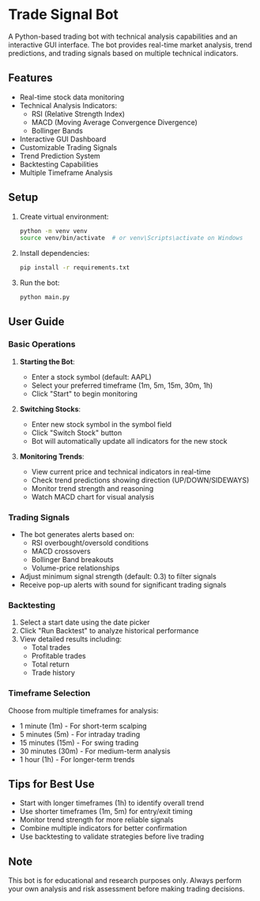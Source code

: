 # Trade Signal Bot

A Python-based trading bot with technical analysis capabilities and an interactive GUI interface. The bot provides real-time market analysis, trend predictions, and trading signals based on multiple technical indicators.

## Features
- Real-time stock data monitoring
- Technical Analysis Indicators:
  - RSI (Relative Strength Index)
  - MACD (Moving Average Convergence Divergence)
  - Bollinger Bands
- Interactive GUI Dashboard
- Customizable Trading Signals
- Trend Prediction System
- Backtesting Capabilities
- Multiple Timeframe Analysis

## Setup
1. Create virtual environment:
   ```bash
   python -m venv venv
   source venv/bin/activate  # or venv\Scripts\activate on Windows
   ```

2. Install dependencies:
   ```bash
   pip install -r requirements.txt
   ```

3. Run the bot:
   ```bash
   python main.py
   ```

## User Guide

### Basic Operations
1. **Starting the Bot**:
   - Enter a stock symbol (default: AAPL)
   - Select your preferred timeframe (1m, 5m, 15m, 30m, 1h)
   - Click "Start" to begin monitoring

2. **Switching Stocks**:
   - Enter new stock symbol in the symbol field
   - Click "Switch Stock" button
   - Bot will automatically update all indicators for the new stock

3. **Monitoring Trends**:
   - View current price and technical indicators in real-time
   - Check trend predictions showing direction (UP/DOWN/SIDEWAYS)
   - Monitor trend strength and reasoning
   - Watch MACD chart for visual analysis

### Trading Signals
- The bot generates alerts based on:
  - RSI overbought/oversold conditions
  - MACD crossovers
  - Bollinger Band breakouts
  - Volume-price relationships
- Adjust minimum signal strength (default: 0.3) to filter signals
- Receive pop-up alerts with sound for significant trading signals

### Backtesting
1. Select a start date using the date picker
2. Click "Run Backtest" to analyze historical performance
3. View detailed results including:
   - Total trades
   - Profitable trades
   - Total return
   - Trade history

### Timeframe Selection
Choose from multiple timeframes for analysis:
- 1 minute (1m) - For short-term scalping
- 5 minutes (5m) - For intraday trading
- 15 minutes (15m) - For swing trading
- 30 minutes (30m) - For medium-term analysis
- 1 hour (1h) - For longer-term trends

## Tips for Best Use
- Start with longer timeframes (1h) to identify overall trend
- Use shorter timeframes (1m, 5m) for entry/exit timing
- Monitor trend strength for more reliable signals
- Combine multiple indicators for better confirmation
- Use backtesting to validate strategies before live trading

## Note
This bot is for educational and research purposes only. Always perform your own analysis and risk assessment before making trading decisions.

